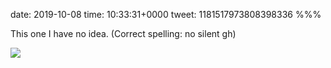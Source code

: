 date: 2019-10-08
time: 10:33:31+0000
tweet: 1181517973808398336
%%%

This one I have no idea. (Correct spelling: no silent gh)

![](EGWYVOwW4AAcNQB.jpg)
